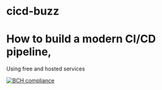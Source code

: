# cicd-buzz
# How to build a modern CI/CD pipeline, 
Using free and hosted services

[![BCH compliance](https://bettercodehub.com/edge/badge/abdulbasitkay/cicd-buzz?branch=master)](https://bettercodehub.com/)

